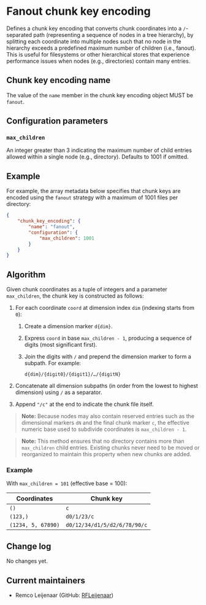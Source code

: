 # Fanout chunk key encoding
Defines a chunk key encoding that converts chunk coordinates into a `/`-separated path (representing a sequence of nodes in a tree hierarchy), by splitting each coordinate into multiple nodes such that no node in the hierarchy exceeds a predefined maximum number of children (i.e., fanout). This is useful for filesystems or other hierarchical stores that experience performance issues when nodes (e.g., directories) contain many entries.

## Chunk key encoding name

The value of the `name` member in the chunk key encoding object MUST be `fanout`.

## Configuration parameters

### `max_children`

An integer greater than 3 indicating the maximum number of child entries allowed within a single node (e.g., directory). Defaults to 1001 if omitted.

## Example

For example, the array metadata below specifies that chunk keys are encoded using the `fanout` strategy with a maximum of 1001 files per directory:

```json
{
    "chunk_key_encoding": {
        "name": "fanout",
        "configuration": {
            "max_children": 1001
        }
    }
}
````

## Algorithm
Given chunk coordinates as a tuple of integers and a parameter `max_children`, the chunk key is constructed as follows:

1. For each coordinate `coord` at dimension index `dim` (indexing starts from `0`):

   1. Create a dimension marker `d{dim}`.
   2. Express `coord` in base `max_children - 1`, producing a sequence of digits (most significant first).
   3. Join the digits with `/` and prepend the dimension marker to form a subpath. For example:

      ```
      d{dim}/{digit0}/{digit1}/…/{digitN}
      ```

2. Concatenate all dimension subpaths (in order from the lowest to highest dimension) using `/` as a separator.

3. Append `"/c"` at the end to indicate the chunk file itself.

> **Note:** Because nodes may also contain reserved entries such as the dimensional markers `dN` and the final chunk marker `c`, the effective numeric base used to subdivide coordinates is `max_children - 1`.

> **Note:** This method ensures that no directory contains more than `max_children` child entries. Existing chunks never need to be moved or reorganized to maintain this property when new chunks are added.

### Example
With `max_children = 101` (effective base = 100):

| Coordinates        | Chunk key                    |
| ------------------ | ---------------------------- |
| `()`               | `c`                          |
| `(123,)`           | `d0/1/23/c`                  |
| `(1234, 5, 67890)` | `d0/12/34/d1/5/d2/6/78/90/c` |

## Change log

No changes yet.

## Current maintainers

* Remco Leijenaar (GitHub: [RFLeijenaar](https://github.com/RFLeijenaar))